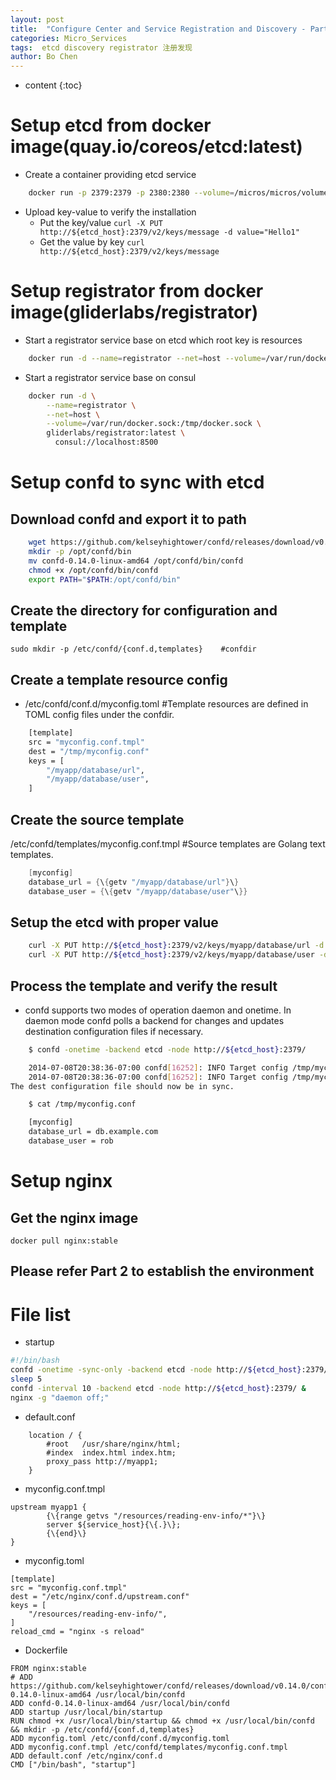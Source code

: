 ```yaml
---
layout: post
title:  "Configure Center and Service Registration and Discovery - Part 1"
categories: Micro_Services
tags:  etcd discovery registrator 注册发现
author: Bo Chen
---
```


* content
{:toc}

# Setup etcd from docker image(quay.io/coreos/etcd:latest)

* Create a container providing etcd service

```bash
    docker run -p 2379:2379 -p 2380:2380 --volume=/micros/micros/volume/etcd/node1:/etcd-data --name     etcd quay.io/coreos/etcd:latest /usr/local/bin/etcd --data-dir=/etcd-data --name node1     --initial-advertise-peer-urls http://${etcd_host}:2380 --listen-peer-urls http://0.0.0.0:2380     --advertise-client-urls http://${etcd_host}:2379 --listen-client-urls http://0.0.0.0:2379     --initial-cluster node1=http://${etcd_host}:2380
```

* Upload key-value to verify the installation
  * Put the key/value
    `curl -X PUT http://${etcd_host}:2379/v2/keys/message -d value="Hello1"`
  * Get the value by key
    `curl http://${etcd_host}:2379/v2/keys/message`

# Setup registrator from docker image(gliderlabs/registrator)

* Start a registrator service base on etcd which root key is resources

```bash
    docker run -d --name=registrator --net=host --volume=/var/run/docker.sock:/tmp/docker.sock     gliderlabs/registrator:latest etcd://${etcd_host}:2379/resources
```

* Start a registrator service base on consul

```bash
    docker run -d \
        --name=registrator \
        --net=host \
        --volume=/var/run/docker.sock:/tmp/docker.sock \
        gliderlabs/registrator:latest \
          consul://localhost:8500
```

# Setup confd to sync with etcd

## Download confd and export it to path

```bash
    wget https://github.com/kelseyhightower/confd/releases/download/v0.14.0/confd-0.14.0-linux-amd64
    mkdir -p /opt/confd/bin
    mv confd-0.14.0-linux-amd64 /opt/confd/bin/confd
    chmod +x /opt/confd/bin/confd
    export PATH="$PATH:/opt/confd/bin"
```

## Create the directory for configuration and template

`sudo mkdir -p /etc/confd/{conf.d,templates}    #confdir`

## Create a template resource config

* /etc/confd/conf.d/myconfig.toml    #Template resources are defined in TOML config files under the confdir.

```bash
    [template]
    src = "myconfig.conf.tmpl"
    dest = "/tmp/myconfig.conf"
    keys = [
        "/myapp/database/url",
        "/myapp/database/user",
    ]
```

## Create the source template

/etc/confd/templates/myconfig.conf.tmpl    #Source templates are Golang text templates.

```go
    [myconfig]
    database_url = {\{getv "/myapp/database/url"}\}
    database_user = {\{getv "/myapp/database/user"\}}
```

## Setup the etcd with proper value

```bash
    curl -X PUT http://${etcd_host}:2379/v2/keys/myapp/database/url -d value="db.example.com"
    curl -X PUT http://${etcd_host}:2379/v2/keys/myapp/database/user -d value="rob"
```

## Process the template and verify the result

* confd supports two modes of operation daemon and onetime. In daemon mode confd polls a backend for changes and updates destination configuration files if necessary.

```bash
    $ confd -onetime -backend etcd -node http://${etcd_host}:2379/

    2014-07-08T20:38:36-07:00 confd[16252]: INFO Target config /tmp/myconfig.conf out of sync
    2014-07-08T20:38:36-07:00 confd[16252]: INFO Target config /tmp/myconfig.conf has been updated
The dest configuration file should now be in sync.

    $ cat /tmp/myconfig.conf

    [myconfig]
    database_url = db.example.com
    database_user = rob
```

# Setup nginx

## Get the nginx image

`docker pull nginx:stable`

## Please refer Part 2 to establish the environment

# File list

* startup

```bash
#!/bin/bash
confd -onetime -sync-only -backend etcd -node http://${etcd_host}:2379/
sleep 5
confd -interval 10 -backend etcd -node http://${etcd_host}:2379/ &
nginx -g "daemon off;"
```

* default.conf

```config
    location / {
        #root   /usr/share/nginx/html;
        #index  index.html index.htm;
        proxy_pass http://myapp1;
    }
```

* myconfig.conf.tmpl

```config
upstream myapp1 {
        {\{range getvs "/resources/reading-env-info/*"}\}
        server ${service_host}{\{.}\};
        {\{end}\}
}
```

* myconfig.toml

```config
[template]
src = "myconfig.conf.tmpl"
dest = "/etc/nginx/conf.d/upstream.conf"
keys = [
    "/resources/reading-env-info/",
]
reload_cmd = "nginx -s reload"
```

* Dockerfile

```docker
FROM nginx:stable
# ADD https://github.com/kelseyhightower/confd/releases/download/v0.14.0/confd-0.14.0-linux-amd64 /usr/local/bin/confd
ADD confd-0.14.0-linux-amd64 /usr/local/bin/confd
ADD startup /usr/local/bin/startup
RUN chmod +x /usr/local/bin/startup && chmod +x /usr/local/bin/confd && mkdir -p /etc/confd/{conf.d,templates}
ADD myconfig.toml /etc/confd/conf.d/myconfig.toml
ADD myconfig.conf.tmpl /etc/confd/templates/myconfig.conf.tmpl
ADD default.conf /etc/nginx/conf.d
CMD ["/bin/bash", "startup"]
```